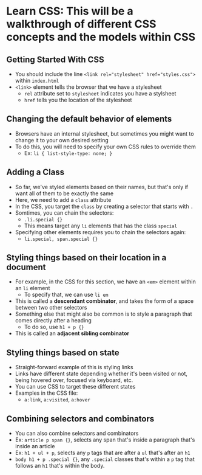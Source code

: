 # Learn CSS: This will be a walkthrough of different CSS concepts and the models within CSS

## Getting Started With CSS

- You should include the line `<link rel="stylesheet" href="styles.css">` within `index.html`
- `<link>` element tells the browser that we have a stylesheet
  - `rel` attribute set to `stylesheet` indicates you have a stylsheet
  - `href` tells you the location of the stylesheet

## Changing the default behavior of elements

- Browsers have an internal stylesheet, but sometimes you might want to change it to your own desired setting
- To do this, you will need to specify your own CSS rules to override them
  - Ex: `li { list-style-type: none; }`

## Adding a Class

- So far, we've styled elements based on their names, but that's only if want all of them to be exactly the same
- Here, we need to add a `class` attribute
- In the CSS, you target the `class` by creating a selector that starts with `.`
- Somtimes, you can chain the selectors:
  - `.li.special {}`
  - This means target any `li` elements that has the class `special`
- Specifying other elements requires you to chain the selectors again:
  - `li.special, span.special {}`

## Styling things based on their location in a document

- For example, in the CSS for this section, we have an `<em>` element within an `li` element
  - To specify that, we can use `li em`
- This is called a **descendant combinator**, and takes the form of a space between two other selectors
- Something else that might also be common is to style a paragraph that comes directly after a heading
  - To do so, use `h1 + p {}`
- This is called an **adjacent sibling combinator**

## Styling things based on state

- Straight-forward example of this is styling links
- Links have different state depending whether it's been visited or not, being hovered over, focused via keyboard, etc.
- You can use CSS to target these different states
- Examples in the CSS file:
  - `a:link`, `a:visited`, `a:hover`

## Combining selectors and combinators

- You can also combine selectors and combinators
- Ex: `article p span {}`, selects any span that's inside a paragraph that's inside an article
- Ex: `h1 + ul + p`, selects any `p` tags that are after a `ul` that's after an `h1`
- `body h1 + p .special {}`, any `.special` classes that's within a `p` tag that follows an `h1` that's within the body.
